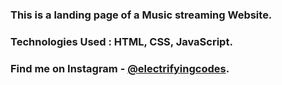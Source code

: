 ### This is a landing page of a Music streaming Website.

### Technologies Used : HTML, CSS, JavaScript.

### Find me on Instagram - [@electrifyingcodes][Instagram].

[Instagram]: https://www.instagram.com/electrifyingcodes